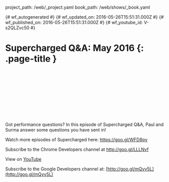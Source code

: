 project_path: /web/_project.yaml
book_path: /web/shows/_book.yaml

{# wf_autogenerated #}
{# wf_updated_on: 2016-05-26T15:51:31.000Z #}
{# wf_published_on: 2016-05-26T15:51:31.000Z #}
{# wf_youtube_id: V-s2QLZvc50 #}

# Supercharged Q&amp;A: May 2016 {: .page-title }


<div class="video-wrapper">
  <iframe class="devsite-embedded-youtube-video" data-video-id="V-s2QLZvc50"
          data-autohide="1" data-showinfo="0" frameborder="0" allowfullscreen>
  </iframe>
</div>

Got performance questions? In this episode of Supercharged Q&amp;A, Paul and Surma answer some questions you have sent in!

Watch more episodes of Supercharged here: https://goo.gl/WFD8py

Subscribe to the Chrome Developers channel at http://goo.gl/LLLNvf

View on [YouTube](https://youtu.be/V-s2QLZvc50)

Subscribe to the Google Developers channel at: [http://goo.gl/mQyv5L](http://goo.gl/mQyv5L)
